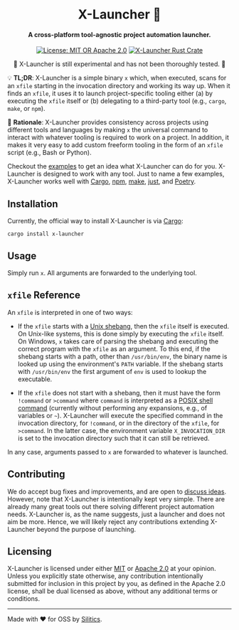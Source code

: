 <h1 align="center">
    X-Launcher 🚀
</h1>
<h4 align="center">
    A cross-platform tool-agnostic project automation launcher.
</h4>
<p align="center">
  <a href="https://github.com/silitics/x-launcher#licensing"><img alt="License: MIT OR Apache 2.0" src="https://img.shields.io/crates/l/x-launcher"></a>
  <a href="https://crates.io/crates/x-launcher"><img alt="X-Launcher Rust Crate" src="https://img.shields.io/crates/v/x-launcher?label=crates.io"></a>  
</p>
<p align="center">
  🚧 X-Launcher is still experimental and has not been thoroughly tested. 🚧
</p>

💡 **TL;DR**: X-Launcher is a simple binary `x` which, when executed, scans for an `xfile` starting in the invocation directory and working its way up. When it finds an `xfile`, it uses it to launch project-specific tooling either (a) by executing the `xfile` itself or (b) delegating to a third-party tool (e.g., `cargo`, `make`, or `npm`).

🤔 **Rationale**: X-Launcher provides consistency across projects using different tools and languages by making `x` the universal command to interact with whatever tooling is required to work on a project. In addition, it makes it very easy to add custom freeform tooling in the form of an `xfile` script (e.g., Bash or Python).

Checkout the [examples](https://github.com/silitics/x-launcher/tree/main/examples) to get an idea what X-Launcher can do for you. X-Launcher is designed to work with any tool. Just to name a few examples, X-Launcher works well with [Cargo](https://doc.rust-lang.org/cargo/), [npm](https://www.npmjs.com/), [make](https://www.gnu.org/software/make/), [just](https://just.systems/), and [Poetry](https://python-poetry.org/).


## Installation

Currently, the official way to install X-Launcher is via [Cargo](https://doc.rust-lang.org/cargo/):

```
cargo install x-launcher
```


## Usage

Simply run `x`. All arguments are forwarded to the underlying tool.


## `xfile` Reference

An `xfile` is interpreted in one of two ways:

- If the `xfile` starts with a [Unix shebang](https://en.wikipedia.org/wiki/Shebang_(Unix)), then the `xfile` itself is executed. On Unix-like systems, this is done simply by executing the `xfile` itself. On Windows, `x` takes care of parsing the shebang and executing the correct program with the `xfile` as an argument. To this end, if the shebang starts with a path, other than `/usr/bin/env`, the binary name is looked up using the environment's `PATH` variable. If the shebang starts with `/usr/bin/env` the first argument of `env` is used to lookup the executable.

- If the `xfile` does not start with a shebang, then it must have the form `!command` or `>command` where `command` is interpreted as a [POSIX shell command](https://pubs.opengroup.org/onlinepubs/9699919799/utilities/V3_chap02.html) (currently without performing any expansions, e.g., of variables or `~`). X-Launcher will execute the specified command in the invocation directory, for `!command`, or in the directory of the `xfile`, for `>command`. In the latter case, the environment variable `X_INVOCATION_DIR` is set to the invocation directory such that it can still be retrieved.

In any case, arguments passed to `x` are forwarded to whatever is launched.


## Contributing

We do accept bug fixes and improvements, and are open to [discuss ideas](https://github.com/silitics/x-launcher/discussions/categories/ideas). However, note that X-Launcher is intentionally kept very simple. There are already many great tools out there solving different project automation needs. X-Launcher is, as the name suggests, just a launcher and does not aim be more. Hence, we will likely reject any contributions extending X-Launcher beyond the purpose of launching.


## Licensing

X-Launcher is licensed under either [MIT](https://github.com/silitics/sidex/blob/main/LICENSE-MIT) or [Apache 2.0](https://github.com/silitics/sidex/blob/main/LICENSE-APACHE) at your opinion. Unless you explicitly state otherwise, any contribution intentionally submitted for inclusion in this project by you, as defined in the Apache 2.0 license, shall be dual licensed as above, without any additional terms or conditions.

---

Made with ❤️ for OSS by [Silitics](https://www.silitics.com).

